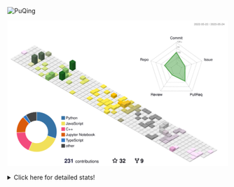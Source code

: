 ![PuQing](https://user-images.githubusercontent.com/27223114/171565019-9a56fae6-b08b-421f-99db-7e830da42371.png)

![](./profile-3d-contrib/profile-season-animate.svg)

<details>
<summary>Click here for detailed stats!</summary>

<!--START_SECTION:waka-->
![Lines of code](https://img.shields.io/badge/From%20Hello%20World%20I%27ve%20Written-677.9%20thousand%20lines%20of%20code-blue)

**🐱 My GitHub Data** 

> 📦 243.7 kB Used in GitHub's Storage 
 > 
> 🏆 76 Contributions in the Year 2023
 > 
> 🚫 Not Opted to Hire
 > 
> 📜 26 Public Repositories 
 > 
> 🔑 27 Private Repositories 
 > 
**I'm an Early 🐤** 

```text
🌞 Morning                196 commits         ████░░░░░░░░░░░░░░░░░░░░░   17.59 % 
🌆 Daytime                530 commits         ████████████░░░░░░░░░░░░░   47.58 % 
🌃 Evening                153 commits         ███░░░░░░░░░░░░░░░░░░░░░░   13.73 % 
🌙 Night                  235 commits         █████░░░░░░░░░░░░░░░░░░░░   21.10 % 
```


📊 **This Week I Spent My Time On** 

```text
💬 Programming Languages: 
C                        22 mins             ██████████████████░░░░░░░   71.76 % 
Python                   5 mins              █████░░░░░░░░░░░░░░░░░░░░   18.66 % 
Jupyter Notebook         1 min               █░░░░░░░░░░░░░░░░░░░░░░░░   04.94 % 
Markdown                 1 min               █░░░░░░░░░░░░░░░░░░░░░░░░   04.64 % 

🔥 Editors: 
VS Code                  24 mins             ███████████████████░░░░░░   76.40 % 
DataSpell                7 mins              ██████░░░░░░░░░░░░░░░░░░░   23.60 % 

💻 Operating System: 
Windows                  30 mins             ████████████████████████░   95.36 % 
WSL                      1 min               █░░░░░░░░░░░░░░░░░░░░░░░░   04.64 % 
```


<!--END_SECTION:waka-->
</details>
